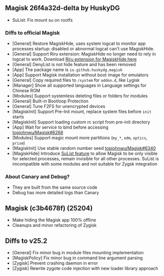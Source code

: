 ## Magisk 26f4a32d-delta by HuskyDG

- SuList: Fix mount su on rootfs

### Diffs to official Magisk

- [General] Restore MagiskHide, uses system logcat to monitor app processes startup: disabled or abnormal logcat can't use MagiskHide.
- [General] Support Riru extension: MagiskHide no longer need to rely in logcat to work. Download [Riru extension for MagiskHide here](https://github.com/HuskyDG/riru-unshare/releases/latest)
- [General] DenyList is not hide feature and has been removed
- [App] The package name is `io.github.huskydg.magisk`
- [App] Support Magisk installation without boot image for emulators
- [General] Copy required files to `/system` for `addon.d`, like Lygisk
- [Manager] Show all supported languages in Language settings for Chinese ROM
- [Modules] Support systemless deleting files or folders for modules
- [General] Built-in Bootloop Protection
- [General] Tune F2FS for unencrypted devices
- [MagiskInit] Support Pre-Init mount, replace system files before `init` starts
- [MagiskInit] Support loading custom rc script from pre-init directory
- [App] Wait for service to bind before accessing [topjohnwu/Magisk#6268](https://github.com/topjohnwu/Magisk/pull/6268)
- [Modules] Support magic mount more partitions (`my_*`, `odm`, `optics`, `prism`)
- [MagiskInit] Use stable random number seed [topjohnwu/Magisk#6340](https://github.com/topjohnwu/Magisk/pull/6340)
- [MagiskHide] Introduce [SuList feature](https://huskydg.github.io/magisk-files/docs/sulist) to allow Magisk to be only visible for selected processes, remain invisible for all other processes. SuList is imcompatible with some modules and not suitable for Zygsk integration

### About Canary and Debug?

- They are built from the same source code
- Debug has more detailed logs than Canary

## Magisk (c3b4678f) (25204)

- Make hiding the Magisk app 100% offline
- Cleanups and minor refactoring of Zygisk

## Diffs to v25.2

- [General] Fix minor bug in module files mounting implementation
- [MagiskPolicy] Fix minor bug in command line argument parsing
- [Zygisk] Prevent crashing daemon in error
- [Zygisk] Rewrite zygote code injection with new loader library approach